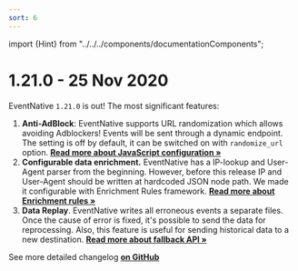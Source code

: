 ```yaml
---
sort: 6
---
```


import {Hint} from "../../../components/documentationComponents";

# 1.21.0 - 25 Nov 2020

EventNative `1.21.0` is out! The most significant features:

1. **Anti-AdBlock**:  EventNative supports URL randomization which allows avoiding Adblockers! Events will be sent through a dynamic endpoint. The setting is off by default, it can be switched on with `randomize_url` option.  [**Read more about JavaScript configuration »**](/docs/sending-data/javascript-reference/initialization-parameters)
2. **Configurable data enrichment.** EventNative has a IP-lookup and User-Agent parser from the beginning. However, before this release IP and User-Agent should be written at hardcoded JSON node path. We made it configurable with Enrichment Rules framework. [**Read more about Enrichment rules »**](/docs/configuration/enrichment-rules)
3. **Data Replay**. EventNative writes all erroneous events a separate files. Once the cause of error is fixed, it's possible to send the data for reprocessing. Also, this feature is useful for sending historical data to a new destination. [**Read more about fallback API »**](/docs/other-features/admin-endpoints)

<Hint>
    See more detailed changelog <a href="https://github.com/jitsucom/eventnative/releases"><b>on GitHub</b></a>
</Hint>